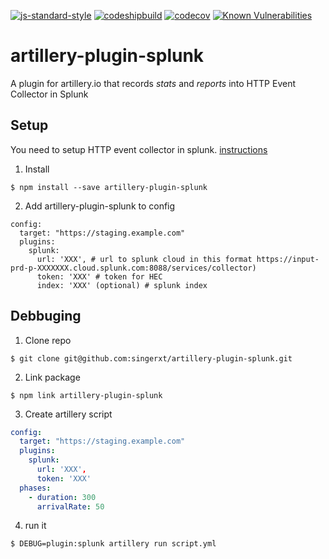[![js-standard-style](https://img.shields.io/badge/code%20style-standard-brightgreen.svg)](http://standardjs.com)
[![codeshipbuild](https://codeship.com/projects/f43b6740-ed04-0136-2ba6-6e2c9c91f302/status?branch=master)](https://codeship.com/projects/f43b6740-ed04-0136-2ba6-6e2c9c91f302/status?branch=master)
[![codecov](https://codecov.io/gh/singerxt/artillery-plugin-splunk/branch/master/graph/badge.svg)](https://codecov.io/gh/singerxt/artillery-plugin-splunk)
[![Known Vulnerabilities](https://snyk.io/test/github/singerxt/artillery-plugin-splunk/badge.svg?targetFile=package.json)](https://snyk.io/test/github/singerxt/artillery-plugin-splunk?targetFile=package.json)

# artillery-plugin-splunk

A plugin for artillery.io that records _stats_ and _reports_ into HTTP Event Collector in Splunk

## Setup
You need to setup HTTP event collector in splunk. [instructions](https://docs.splunk.com/Documentation/SplunkCloud/7.1.3/Data/UsetheHTTPEventCollector)

1. Install
```
$ npm install --save artillery-plugin-splunk
```
2. Add artillery-plugin-splunk to config
```
config:
  target: "https://staging.example.com"
  plugins:
    splunk:
      url: 'XXX', # url to splunk cloud in this format https://input-prd-p-XXXXXXX.cloud.splunk.com:8088/services/collector)
      token: 'XXX' # token for HEC
      index: 'XXX' (optional) # splunk index
```




## Debbuging

1. Clone repo
```
$ git clone git@github.com:singerxt/artillery-plugin-splunk.git
```

2. Link package
```
$ npm link artillery-plugin-splunk
```

3. Create artillery script

```yml
config:
  target: "https://staging.example.com"
  plugins:
    splunk:
      url: 'XXX',
      token: 'XXX'
  phases:
    - duration: 300
      arrivalRate: 50

```

4. run it
```
$ DEBUG=plugin:splunk artillery run script.yml
```
